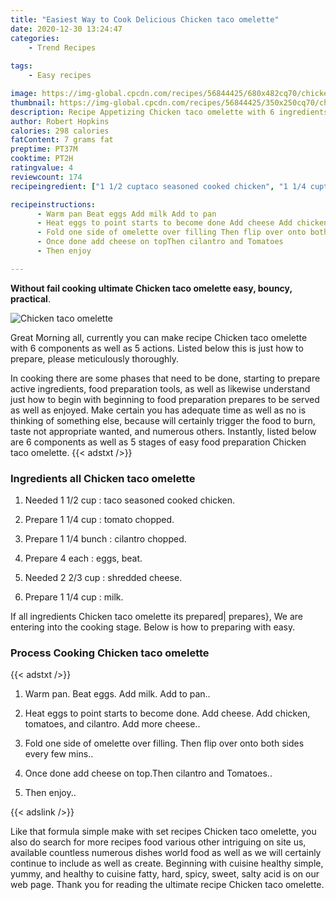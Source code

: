 ```yaml
---
title: "Easiest Way to Cook Delicious Chicken taco omelette"
date: 2020-12-30 13:24:47
categories:
    - Trend Recipes
    
tags:
    - Easy recipes

image: https://img-global.cpcdn.com/recipes/56844425/680x482cq70/chicken-taco-omelette-recipe-main-photo.jpg
thumbnail: https://img-global.cpcdn.com/recipes/56844425/350x250cq70/chicken-taco-omelette-recipe-main-photo.jpg
description: Recipe Appetizing Chicken taco omelette with 6 ingredients and 5 stages of easy cooking.
author: Robert Hopkins
calories: 298 calories
fatContent: 7 grams fat
preptime: PT37M
cooktime: PT2H
ratingvalue: 4
reviewcount: 174
recipeingredient: ["1 1/2 cuptaco seasoned cooked chicken", "1 1/4 cuptomato chopped", "1 1/4 bunchcilantro chopped", "4 eacheggs beat", "2 2/3 cupshredded cheese", "1 1/4 cupmilk"]

recipeinstructions: 
      - Warm pan Beat eggs Add milk Add to pan 
      - Heat eggs to point starts to become done Add cheese Add chicken tomatoes and cilantro Add more cheese 
      - Fold one side of omelette over filling Then flip over onto both sides every few mins 
      - Once done add cheese on topThen cilantro and Tomatoes 
      - Then enjoy

---
```




**Without fail cooking ultimate Chicken taco omelette easy, bouncy, practical**. 


![Chicken taco omelette](https://img-global.cpcdn.com/recipes/56844425/680x482cq70/chicken-taco-omelette-recipe-main-photo.jpg "Chicken taco omelette")




Great Morning all, currently you can make recipe Chicken taco omelette with 6 components as well as 5 actions. Listed below this is just how to prepare, please meticulously thoroughly.

In cooking there are some phases that need to be done, starting to prepare active ingredients, food preparation tools, as well as likewise understand just how to begin with beginning to food preparation prepares to be served as well as enjoyed. Make certain you has adequate time as well as no is thinking of something else, because will certainly trigger the food to burn, taste not appropriate wanted, and numerous others. Instantly, listed below are 6 components as well as 5 stages of easy food preparation Chicken taco omelette.
{{< adstxt />}}

### Ingredients all Chicken taco omelette


1. Needed 1 1/2 cup : taco seasoned cooked chicken.

1. Prepare 1 1/4 cup : tomato chopped.

1. Prepare 1 1/4 bunch : cilantro chopped.

1. Prepare 4 each : eggs, beat.

1. Needed 2 2/3 cup : shredded cheese.

1. Prepare 1 1/4 cup : milk.



If all ingredients Chicken taco omelette its prepared| prepares}, We are entering into the cooking stage. Below is how to preparing with easy.

### Process Cooking Chicken taco omelette

{{< adstxt />}}


1. Warm pan. Beat eggs. Add milk. Add to pan..



1. Heat eggs to point starts to become done. Add cheese. Add chicken, tomatoes, and cilantro. Add more cheese..



1. Fold one side of omelette over filling. Then flip over onto both sides every few mins..



1. Once done add cheese on top.Then cilantro and Tomatoes..



1. Then enjoy..





{{< adslink />}}

Like that formula simple make with set recipes Chicken taco omelette, you also do search for more recipes food various other intriguing on site us, available countless numerous dishes world food as well as we will certainly continue to include as well as create. Beginning with cuisine healthy simple, yummy, and healthy to cuisine fatty, hard, spicy, sweet, salty acid is on our web page. Thank you for reading the ultimate recipe Chicken taco omelette.
